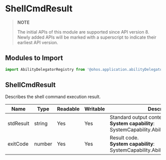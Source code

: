 # ShellCmdResult

> **NOTE**<br>
>
> The initial APIs of this module are supported since API version 8. Newly added APIs will be marked with a superscript to indicate their earliest API version.

## Modules to Import

```js
import AbilityDelegatorRegistry from '@ohos.application.abilityDelegatorRegistry'
```



## ShellCmdResult

Describes the shell command execution result.

| Name     | Type  | Readable| Writable| Description                                                        |
| --------- | ------ | ---- | ---- | ------------------------------------------------------------ |
| stdResult | string | Yes  | Yes  | Standard output content.<br>**System capability**: SystemCapability.Ability.AbilityRuntime.Core|
| exitCode  | number | Yes  | Yes  | Result code.<br>**System capability**: SystemCapability.Ability.AbilityRuntime.Core|
